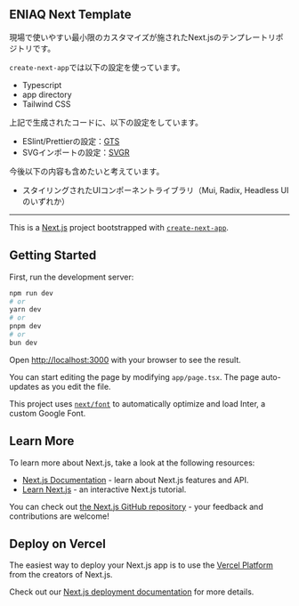 ## ENIAQ Next Template

現場で使いやすい最小限のカスタマイズが施されたNext.jsのテンプレートリポジトリです。

`create-next-app`では以下の設定を使っています。

- Typescript
- app directory
- Tailwind CSS

上記で生成されたコードに、以下の設定をしています。

- ESlint/Prettierの設定：[GTS](https://github.com/google/gts)
- SVGインポートの設定：[SVGR](https://react-svgr.com/docs/next/)

今後以下の内容も含めたいと考えています。

- スタイリングされたUIコンポーネントライブラリ（Mui, Radix, Headless UIのいずれか）

---

This is a [Next.js](https://nextjs.org/) project bootstrapped with [`create-next-app`](https://github.com/vercel/next.js/tree/canary/packages/create-next-app).

## Getting Started

First, run the development server:

```bash
npm run dev
# or
yarn dev
# or
pnpm dev
# or
bun dev
```

Open [http://localhost:3000](http://localhost:3000) with your browser to see the result.

You can start editing the page by modifying `app/page.tsx`. The page auto-updates as you edit the file.

This project uses [`next/font`](https://nextjs.org/docs/basic-features/font-optimization) to automatically optimize and load Inter, a custom Google Font.

## Learn More

To learn more about Next.js, take a look at the following resources:

- [Next.js Documentation](https://nextjs.org/docs) - learn about Next.js features and API.
- [Learn Next.js](https://nextjs.org/learn) - an interactive Next.js tutorial.

You can check out [the Next.js GitHub repository](https://github.com/vercel/next.js/) - your feedback and contributions are welcome!

## Deploy on Vercel

The easiest way to deploy your Next.js app is to use the [Vercel Platform](https://vercel.com/new?utm_medium=default-template&filter=next.js&utm_source=create-next-app&utm_campaign=create-next-app-readme) from the creators of Next.js.

Check out our [Next.js deployment documentation](https://nextjs.org/docs/deployment) for more details.
